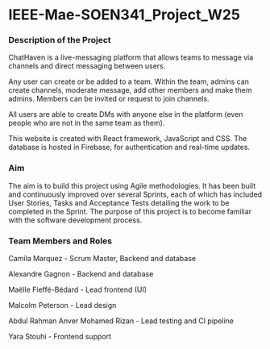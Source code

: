 # IEEE-Mae-SOEN341_Project_W25

### Description of the Project
ChatHaven is a live-messaging platform that allows teams to message via channels and direct messaging between users. 

Any user can create or be added to a team. Within the team, admins can create channels, moderate message, add other members and make them admins. Members can be invited  or request to join channels. 

All users are able to create DMs with anyone else in the platform (even people who are not in the same team as them).

This website is created with React framework, JavaScript and CSS. The database is hosted in Firebase, for authentication and real-time updates. 

### Aim 
The aim is to build this project using Agile methodologies. It has been built and continuously improved over several Sprints, each of which has included User Stories, Tasks and Acceptance Tests detailing the work to be completed in the Sprint. The purpose of this project is to become familiar with the software development process.

### Team Members and Roles

Camila Marquez - Scrum Master, Backend and database

Alexandre Gagnon - Backend and database

Maëlle Fieffé-Bédard - Lead frontend (UI)

Malcolm Peterson - Lead design

Abdul Rahman Anver Mohamed Rizan - Lead testing and CI pipeline

Yara Stouhi - Frontend support



